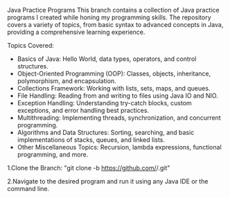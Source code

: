 Java Practice Programs
This branch contains a collection of Java practice programs I created while honing my programming skills. The repository covers a variety of topics, from basic syntax to advanced concepts in Java, providing a comprehensive learning experience.

Topics Covered:
- Basics of Java: Hello World, data types, operators, and control structures.
- Object-Oriented Programming (OOP): Classes, objects, inheritance, polymorphism, and encapsulation.
- Collections Framework: Working with lists, sets, maps, and queues.
- File Handling: Reading from and writing to files using Java IO and NIO.
- Exception Handling: Understanding try-catch blocks, custom exceptions, and error handling best practices.
- Multithreading: Implementing threads, synchronization, and concurrent programming.
- Algorithms and Data Structures: Sorting, searching, and basic implementations of stacks, queues, and linked lists.
- Other Miscellaneous Topics: Recursion, lambda expressions, functional programming, and more.

1.Clone the Branch:
"git clone -b <branch-name> https://github.com/<your-username>/<repo-name>.git"

2.Navigate to the desired program and run it using any Java IDE or the command line.
